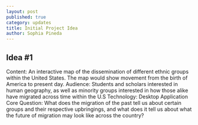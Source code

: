 ```yaml
---
layout: post
published: true
category: updates
title: Initial Project Idea
author: Sophia Pineda
---
```

## Idea #1

Content: An interactive map of the dissemination of different ethnic groups within the United States. The map would show movement from the birth of America to present day.
Audience: Students and scholars interested in human geography, as well as minority groups interested in how those alike have migrated across time within the U.S
Technology: Desktop Application
Core Question: What does the migration of the past tell us about certain groups and their respective upbringings, and what does it tell us about what the future of migration may look like across the country? 